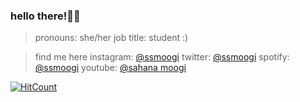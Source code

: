 <!--
**ssmoogi/ssmoogi** is a ✨ _special_ ✨ repository because its `README.md` (this file) appears on your GitHub profile. -->

### hello there!👋✨

> pronouns: she/her
> job title: student :)

> find me here
instagram: <a href="https://www.instagram.com/ssmoogi/">@ssmoogi</a>
twitter: <a href="https://twitter.com/ssmoogi">@ssmoogi</a>
spotify: <a href="https://open.spotify.com/user/ssmoogi">@ssmoogi</a>
youtube: <a href="https://www.youtube.com/channel/UCAKNiiL6mArE_O0kqPbyq_A">@sahana moogi</a>

[![HitCount](http://hits.dwyl.com/ssmoogi/ssmoogi.svg)](http://hits.dwyl.com/ssmoogi/ssmoogi)

